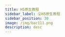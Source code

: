 ```yaml
---
title: H5原生教程
sidebar_label: 😮H5原生教程
sidebar_position: 30
image: /img/bac111.png
description: desc
---
```



